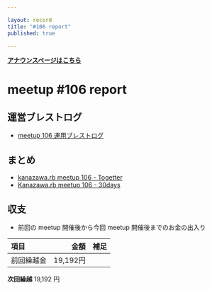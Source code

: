 ```yaml
---

layout: record
title: "#106 report"
published: true

---
```


<div style="text-align: left;"><a href="./"><strong>アナウンスページはこちら</strong></a></div>

# meetup #106 report

## 運営ブレストログ

* [meetup 106 運用ブレストログ](https://github.com/kanazawarb/meetup/wiki/meetup-106-%E9%81%8B%E7%94%A8%E3%83%96%E3%83%AC%E3%82%B9%E3%83%88%E3%83%AD%E3%82%B0)


## まとめ

* [kanazawa.rb meetup 106 - Togetter](https://togetter.com/li/1736182)
* [Kanazawa.rb meetup 106 - 30days](https://30d.jp/kzrb/96)


## 収支

* 前回の meetup 開催後から今回 meetup 開催後までのお金の出入り

|項目                           |金額         |補足                                               |
|:------------------------------|------------:|:--------------------------------------------------|
| 前回繰越金                    |    19,192円 |                                                   |

**次回繰越**  19,192 円
